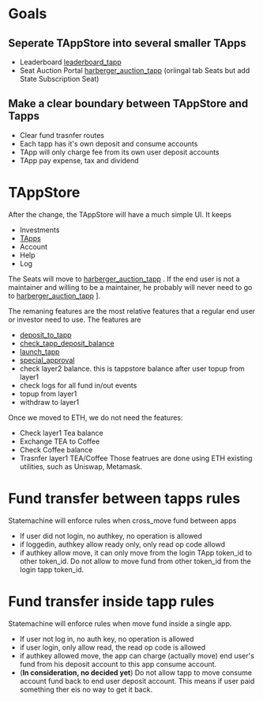 # Goals

## Seperate TAppStore into several smaller TApps

* Leaderboard [leaderboard_tapp](leaderboard_tapp.md)
* Seat Auction Portal [harberger_auction_tapp](harberger_auction_tapp.md) (oriingal tab Seats but add State Subscription Seat)

## Make a clear boundary between TAppStore and Tapps

* Clear fund trasnfer routes 
* Each tapp has it's own deposit and consume accounts
* TApp will only charge fee from its own user deposit accounts
* TApp pay expense, tax and dividend

# TAppStore

After the change, the TAppStore will have a much simple UI.
It keeps

* Investments
* [TApps](TApps.md)
* Account
* Help
* Log

The Seats will move to [harberger_auction_tapp](harberger_auction_tapp.md) . If the end user is not a maintainer and willing to be a maintainer, he probably will never need to go to [harberger_auction_tapp](harberger_auction_tapp.md) \]. 

The remaning features are the most relative features that a regular end user or investor need to use. The features are

* [deposit_to_tapp](deposit_to_tapp.md)
* [check_tapp_deposit_balance](check_tapp_deposit_balance.md)
* [launch_tapp](launch_tapp.md)
* [special_approval](special_approval.md)
* check layer2 balance. this is tappstore balance after user topup from layer1
* check logs for all fund in/out events
* topup from layer1
* withdraw to layer1

Once we moved to ETH, we do not need the features:

* Check layer1 Tea balance
* Exchange TEA to Coffee
* Check Coffee balance
* Trasnfer layer1 TEA/Coffee
  Those featrues are done using ETH existing utilities, such as Uniswap, Metamask.

# Fund transfer between tapps rules

Statemachine will enforce rules when cross_move fund between apps

* If user did not login, no authkey, no operation is allowed
* if loggedin, authkey allow ready only, only read op code allowd
* if authkey allow move, it can only move from the login TApp token_id to other token_id. Do not allow to move fund from other token_id from the login tapp token_id. 

# Fund transfer inside tapp rules

Statemachine will enforce rules when move fund inside a single app.

* If user not log in, no auth key, no operation is allowed
* if user login, only allow read, the read op code is allowed
* if authkey allowed move, the app can charge (actually move) end user's fund from his deposit account to this app consume account.
* (**In consideration, no decided yet**) Do not allow tapp to move consume account fund back to end user deposit account. This means if user paid something ther eis no way to get it back. 
